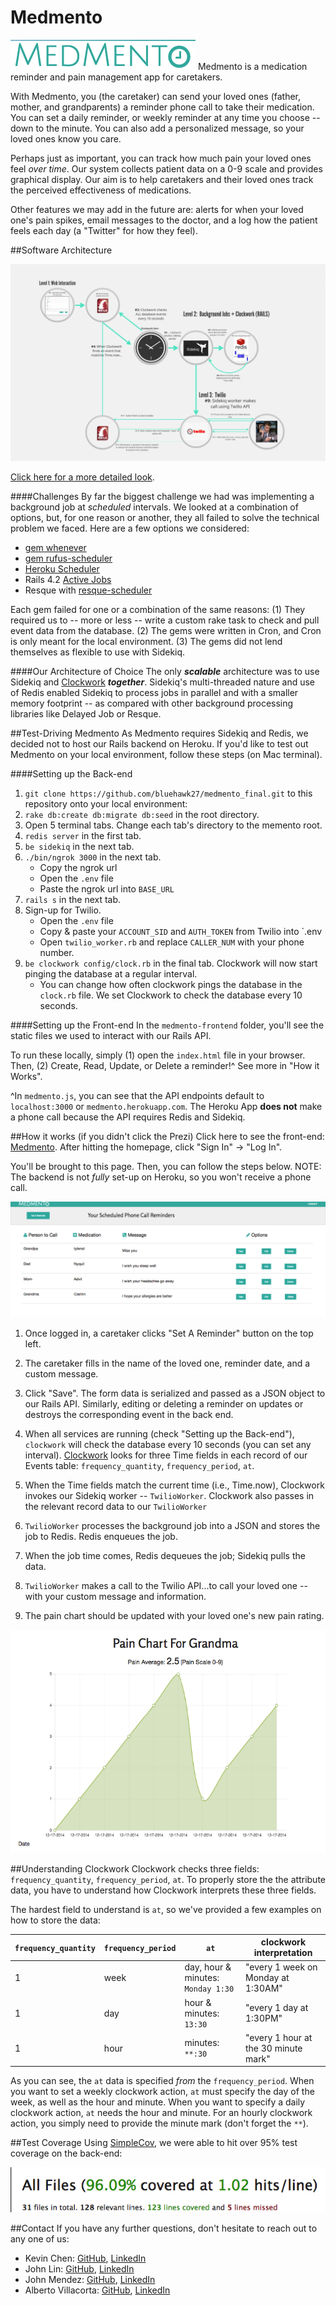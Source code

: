 Medmento
==============
![Medmento](imgs/Medmento_Logo.png)
Medmento is a medication reminder and pain management app for caretakers.

With Medmento, you (the caretaker) can send your loved ones (father, mother, and grandparents) a reminder phone call to take their medication.  You can set a daily reminder, or weekly reminder at any time you choose -- down to the minute. You can also add a personalized message, so your loved ones know you care.

Perhaps just as important, you can track how much pain your loved ones feel *over time*. Our system collects patient data on a 0-9 scale and provides graphical display. Our aim is to help caretakers and their loved ones track the perceived effectiveness of medications.

Other features we may add in the future are:  alerts for when your loved one's pain spikes, email messages to the doctor, and a log how the patient feels each day (a "Twitter" for how they feel). 

##Software Architecture

![Medmento Data Flow](imgs/Medmento_Architecture.png)

[Click here for a more detailed look](http://prezi.com/g2kx3qdhe1gd/?utm_campaign=share&utm_medium=copy&rc=ex0share).

####Challenges
By far the biggest challenge we had was implementing a background job at *scheduled* intervals. We looked at a combination of options, but, for one reason or another, they all failed to solve the technical problem we faced. Here are a few options we considered:

- [gem whenever](http://github.com/javan/whenever)
- [gem rufus-scheduler](http://github.com/jmettraux/rufus-scheduler)
- [Heroku Scheduler](http://addons.heroku.com/scheduler)
- Rails 4.2 [Active Jobs](http://edgeguides.rubyonrails.org/active_job_basics.html)
- Resque with [resque-scheduler](http://github.com/resque/resque-scheduler)

Each gem failed for one or a combination of the same reasons: (1) They required us to -- more or less -- write a custom rake task to check and pull event data from the database. (2) The gems were written in Cron, and Cron is only meant for the local environment. (3) The gems did not lend themselves as flexible to use with Sidekiq.

####Our Architecture of Choice
The only ***scalable*** architecture was to use Sidekiq and [Clockwork](http://github.com/tomykaira/clockwork) ***together***. Sidekiq's multi-threaded nature and use of Redis enabled Sidekiq to process jobs in parallel and with a smaller memory footprint -- as compared with other background processing libraries like Delayed Job or Resque. 

##Test-Driving Medmento
As Medmento requires Sidekiq and Redis, we decided not to host our Rails backend on Heroku. If you'd like to test out Medmento on your local environment, follow these steps (on Mac terminal).

####Setting up the Back-end

1. `git clone https://github.com/bluehawk27/medmento_final.git` to this repository onto your local environment: 
2. `rake db:create db:migrate db:seed` in the root directory.
3. Open 5 terminal tabs. Change each tab's directory to the memento root.
4. `redis server` in the first tab.
5. `be sidekiq` in the next tab.
6. `./bin/ngrok 3000` in the next tab. 
	* Copy the ngrok url 
	* Open the `.env` file
	* Paste the ngrok url into `BASE_URL`
7. `rails s` in the next tab.
8. Sign-up for Twilio.
	* Open the `.env` file
	* Copy & paste your `ACCOUNT_SID` and `AUTH_TOKEN` from Twilio into `.env
	* Open `twilio_worker.rb` and replace `CALLER_NUM` with your phone number.
9. `be clockwork config/clock.rb` in the final tab. Clockwork will now start pinging the database at a regular interval.
	* You can change how often clockwork pings the database in the `clock.rb` file. We set Clockwork to check the database every 10 seconds.

####Setting up the Front-end
In the `medmento-frontend` folder, you'll see the static files we used to interact with our Rails API. 

To run these locally, simply (1) open the `index.html` file in your browser. Then, (2) Create, Read, Update, or Delete a reminder!^ See more in "How it Works".

^In `medmento.js`, you can see that the API endpoints default to `localhost:3000` or `medmento.herokuapp.com`. The Heroku App **does not** make a phone call because the API requires Redis and Sidekiq.


##How it works (if you didn't click the Prezi)
Click here to see the front-end:  [Medmento](http://kchens.github.io/projects/medmento/medmento-frontend/homepage). After hitting the homepage, click "Sign In" -> "Log In". 

You'll be brought to this page. Then, you can follow the steps below. NOTE: The backend is not *fully* set-up on Heroku, so you won't receive a phone call.

![Dashboard](imgs/Medmento_Dashboard.png)

1. Once logged in, a caretaker clicks "Set A Reminder" button on the top left.

2. The caretaker fills in the name of the loved one, reminder date, and a custom message.

3. Click "Save". The form data is serialized and passed as a JSON object to our Rails API. Similarly, editing or deleting a reminder on  updates or destroys the corresponding event in the back end.

4. When all services are running (check "Setting up the Back-end"), `clockwork` will check the database every 10 seconds (you can set any interval). [Clockwork](http://github.com/tomykaira/clockwork#quickstart) looks for three Time fields in each record of our Events table:  `frequency_quantity`, `frequency_period`, `at`.

5. When the Time fields match the current time (i.e., Time.now), Clockwork invokes our Sidekiq worker -- `TwilioWorker`. Clockwork also passes in the relevant record data to our `TwilioWorker`

6. `TwilioWorker` processes the background job into a JSON and stores the job to Redis. Redis enqueues the job. 

7. When the job time comes, Redis dequeues the job; Sidekiq pulls the data. 

8. `TwilioWorker` makes a call to the Twilio API...to call your loved one -- with your custom message and information.

9. The pain chart should be updated with your loved one's new pain rating.

![Pain Chart](imgs/Pain_Chart.png)

##Understanding Clockwork
Clockwork checks three fields: `frequency_quantity`, `frequency_period`, `at`. To properly store the the attribute data, you have to understand how Clockwork interprets these three fields. 

The hardest field to understand is `at`, so we've provided a few examples on how to store the data:

| `frequency_quantity` | `frequency_period` | `at` | clockwork interpretation |
|---|---|---|---|
| 1 | week | day, hour & minutes: `Monday 1:30` | "every 1 week on Monday at 1:30AM" |
| 1 | day | hour & minutes: `13:30` | "every 1 day at 1:30PM"|
| 1 | hour | minutes: `**:30` | "every 1 hour at the 30 minute mark" |

As you can see, the `at` data is specified *from* the `frequency_period`. When you want to set a weekly clockwork action, `at` must specify the day of the week, as well as the hour and minute. When you want to specify a daily clockwork action, `at` needs the hour and minute. For an hourly clockwork action, you simply need to provide the minute mark (don't forget the `**`).

##Test Coverage
Using [SimpleCov](http://github.com/colszowka/simplecov), we were able to hit over 95% test coverage on the back-end:

![Medmento Data Flow](imgs/SimpleCov_Coverage.png)

##Contact
If you have any further questions, don't hesitate to reach out to any one of us:

-	Kevin Chen:  [GitHub](http://github.com/kchens), [LinkedIn](http://www.linkedin.com/in/kevinkangchen)
-	John Lin:  [GitHub](http://github.com/johnlin1214), [LinkedIn](http://www.linkedin.com/pub/john-lin/2b/852/a26?trk=pub-pbmap)
-	John Mendez:  [GitHub](http://github.com/jupamedig), [LinkedIn](http://www.linkedin.com/in/juanpablomendez)
-	Alberto Villacorta:  [GitHub](http://github.com/bluehawk27), [LinkedIn](https//www.linkedin.com/in/albertovillacorta)